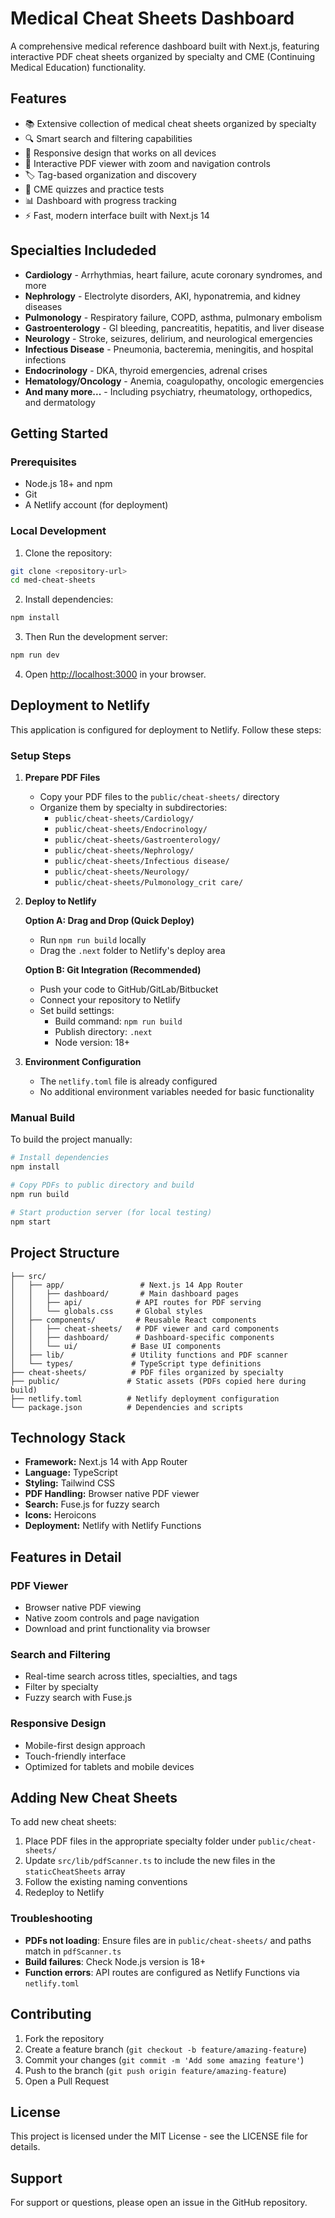 # Medical Cheat Sheets Dashboard

A comprehensive medical reference dashboard built with Next.js, featuring interactive PDF cheat sheets organized by specialty and CME (Continuing Medical Education) functionality.

## Features

- 📚 Extensive collection of medical cheat sheets organized by specialty
- 🔍 Smart search and filtering capabilities
- 📱 Responsive design that works on all devices
- 📖 Interactive PDF viewer with zoom and navigation controls
- 🏷️ Tag-based organization and discovery
- 🎯 CME quizzes and practice tests
- 📊 Dashboard with progress tracking
- ⚡ Fast, modern interface built with Next.js 14

## Specialties Includeded

- **Cardiology** - Arrhythmias, heart failure, acute coronary syndromes, and more
- **Nephrology** - Electrolyte disorders, AKI, hyponatremia, and kidney diseases  
- **Pulmonology** - Respiratory failure, COPD, asthma, pulmonary embolism
- **Gastroenterology** - GI bleeding, pancreatitis, hepatitis, and liver disease
- **Neurology** - Stroke, seizures, delirium, and neurological emergencies
- **Infectious Disease** - Pneumonia, bacteremia, meningitis, and hospital infections
- **Endocrinology** - DKA, thyroid emergencies, adrenal crises
- **Hematology/Oncology** - Anemia, coagulopathy, oncologic emergencies
- **And many more...** - Including psychiatry, rheumatology, orthopedics, and dermatology

## Getting Started

### Prerequisites

- Node.js 18+ and npm
- Git
- A Netlify account (for deployment)

### Local Development

1. Clone the repository:
```bash
git clone <repository-url>
cd med-cheat-sheets
```

2. Install dependencies:
```bash
npm install
```

3. Then Run the development server:
```bash
npm run dev
```

4. Open [http://localhost:3000](http://localhost:3000) in your browser.

## Deployment to Netlify

This application is configured for deployment to Netlify. Follow these steps:

### Setup Steps

1. **Prepare PDF Files**
   - Copy your PDF files to the `public/cheat-sheets/` directory
   - Organize them by specialty in subdirectories:
     - `public/cheat-sheets/Cardiology/`
     - `public/cheat-sheets/Endocrinology/`
     - `public/cheat-sheets/Gastroenterology/`
     - `public/cheat-sheets/Nephrology/`
     - `public/cheat-sheets/Infectious disease/`
     - `public/cheat-sheets/Neurology/`
     - `public/cheat-sheets/Pulmonology_crit care/`

2. **Deploy to Netlify**

   **Option A: Drag and Drop (Quick Deploy)**
   - Run `npm run build` locally
   - Drag the `.next` folder to Netlify's deploy area

   **Option B: Git Integration (Recommended)**
   - Push your code to GitHub/GitLab/Bitbucket
   - Connect your repository to Netlify
   - Set build settings:
     - Build command: `npm run build`
     - Publish directory: `.next`
     - Node version: 18+

3. **Environment Configuration**
   - The `netlify.toml` file is already configured
   - No additional environment variables needed for basic functionality

### Manual Build

To build the project manually:

```bash
# Install dependencies
npm install

# Copy PDFs to public directory and build
npm run build

# Start production server (for local testing)
npm start
```

## Project Structure

```
├── src/
│   ├── app/                 # Next.js 14 App Router
│   │   ├── dashboard/       # Main dashboard pages
│   │   ├── api/            # API routes for PDF serving
│   │   └── globals.css     # Global styles
│   ├── components/         # Reusable React components
│   │   ├── cheat-sheets/   # PDF viewer and card components
│   │   ├── dashboard/      # Dashboard-specific components
│   │   └── ui/            # Base UI components
│   ├── lib/               # Utility functions and PDF scanner
│   └── types/             # TypeScript type definitions
├── cheat-sheets/          # PDF files organized by specialty
├── public/               # Static assets (PDFs copied here during build)
├── netlify.toml          # Netlify deployment configuration
└── package.json          # Dependencies and scripts
```

## Technology Stack

- **Framework:** Next.js 14 with App Router
- **Language:** TypeScript
- **Styling:** Tailwind CSS
- **PDF Handling:** Browser native PDF viewer
- **Search:** Fuse.js for fuzzy search
- **Icons:** Heroicons
- **Deployment:** Netlify with Netlify Functions

## Features in Detail

### PDF Viewer
- Browser native PDF viewing
- Native zoom controls and page navigation
- Download and print functionality via browser

### Search and Filtering
- Real-time search across titles, specialties, and tags
- Filter by specialty
- Fuzzy search with Fuse.js

### Responsive Design
- Mobile-first design approach
- Touch-friendly interface
- Optimized for tablets and mobile devices

## Adding New Cheat Sheets

To add new cheat sheets:

1. Place PDF files in the appropriate specialty folder under `public/cheat-sheets/`
2. Update `src/lib/pdfScanner.ts` to include the new files in the `staticCheatSheets` array
3. Follow the existing naming conventions
4. Redeploy to Netlify

### Troubleshooting

- **PDFs not loading**: Ensure files are in `public/cheat-sheets/` and paths match in `pdfScanner.ts`
- **Build failures**: Check Node.js version is 18+
- **Function errors**: API routes are configured as Netlify Functions via `netlify.toml`

## Contributing

1. Fork the repository
2. Create a feature branch (`git checkout -b feature/amazing-feature`)
3. Commit your changes (`git commit -m 'Add some amazing feature'`)
4. Push to the branch (`git push origin feature/amazing-feature`)
5. Open a Pull Request

## License

This project is licensed under the MIT License - see the LICENSE file for details.

## Support

For support or questions, please open an issue in the GitHub repository.
